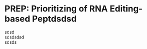 PREP: Prioritizing of RNA Editing-based Peptdsdsd    
========
sdsd            
sdsdsdsd       
sdsds
